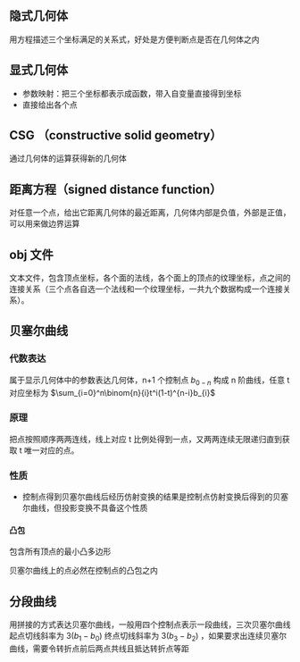 ## 隐式几何体

用方程描述三个坐标满足的关系式，好处是方便判断点是否在几何体之内

## 显式几何体

- 参数映射：把三个坐标都表示成函数，带入自变量直接得到坐标
- 直接给出各个点

## CSG （constructive solid geometry）

通过几何体的运算获得新的几何体


## 距离方程（signed distance function）

对任意一个点，给出它距离几何体的最近距离，几何体内部是负值，外部是正值，可以用来做边界运算


## obj 文件
文本文件，包含顶点坐标，各个面的法线，各个面上的顶点的纹理坐标，点之间的连接关系（三个点各自选一个法线和一个纹理坐标，一共九个数据构成一个连接关系）。


## 贝塞尔曲线

### 代数表达

属于显示几何体中的参数表达几何体，n+1 个控制点 $b_{0-n}$ 构成 n 阶曲线，任意 t 对应坐标为  $\sum_{i=0}^n\binom{n}{i}t^i(1-t)^{n-i}b_{i}$

### 原理

把点按照顺序两两连线，线上对应 t 比例处得到一点，又两两连续无限递归直到获取 t 唯一对应的点。

### 性质

- 控制点得到贝塞尔曲线后经历仿射变换的结果是控制点仿射变换后得到的贝塞尔曲线，但投影变换不具备这个性质

#### 凸包

包含所有顶点的最小凸多边形

贝塞尔曲线上的点必然在控制点的凸包之内

## 分段曲线

用拼接的方式表达贝塞尔曲线，一般用四个控制点表示一段曲线，三次贝塞尔曲线起点切线斜率为 $3(b_{1}-b_{0})$ 终点切线斜率为 $3(b_{3}-b_{2}$) ，如果要求出连续贝塞尔曲线，需要令转折点前后两点共线且抵达转折点等距